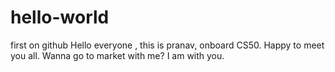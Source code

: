 # hello-world
first on github
Hello everyone , this is pranav, onboard CS50. Happy to meet you all. Wanna go to market with me?
I am with you. 
